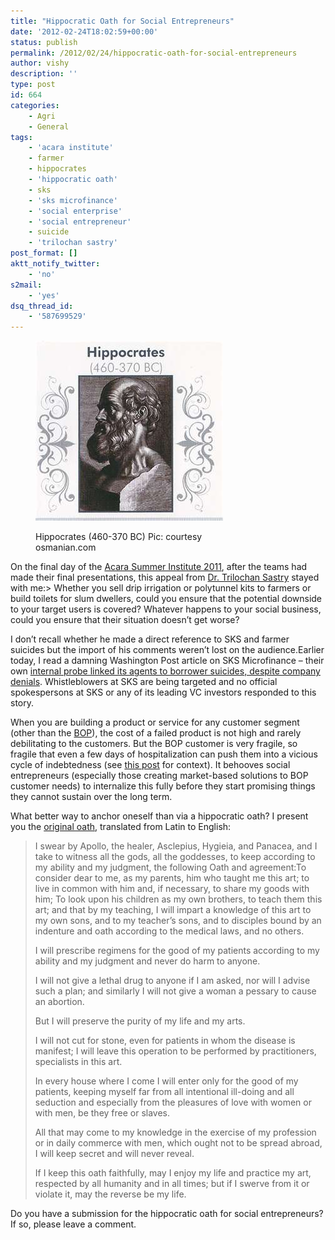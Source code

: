 ```yaml
---
title: "Hippocratic Oath for Social Entrepreneurs"
date: '2012-02-24T18:02:59+00:00'
status: publish
permalink: /2012/02/24/hippocratic-oath-for-social-entrepreneurs
author: vishy
description: ''
type: post
id: 664
categories:
    - Agri
    - General
tags:
    - 'acara institute'
    - farmer
    - hippocrates
    - 'hippocratic oath'
    - sks
    - 'sks microfinance'
    - 'social enterprise'
    - 'social entrepreneur'
    - suicide
    - 'trilochan sastry'
post_format: []
aktt_notify_twitter:
    - 'no'
s2mail:
    - 'yes'
dsq_thread_id:
    - '587699529'
---
```

<figure aria-describedby="caption-attachment-667" class="wp-caption alignleft" id="attachment_667" style="width: 300px">

[![](../../../../uploads/2012/02/hippocrates_osmanian_com.jpg "hippocrates_osmanian_com")](../../../../uploads/2012/02/hippocrates_osmanian_com.jpg)<figcaption class="wp-caption-text" id="caption-attachment-667">Hippocrates (460-370 BC) Pic: courtesy osmanian.com</figcaption></figure>

On the final day of the [Acara Summer Institute 2011](http://www.techsangam.com/2011/06/28/acara-summer-institute-2011-day-1-highlights/), after the teams had made their final presentations, this appeal from [Dr. Trilochan Sastry](http://www.techsangam.com/2011/12/04/the-many-lives-of-trilochan-sastry-%e2%80%93-academic-social-activist-social-entrepreneur/) stayed with me:> Whether you sell drip irrigation or polytunnel kits to farmers or build toilets for slum dwellers, could you ensure that the potential downside to your target users is covered? Whatever happens to your social business, could you ensure that their situation doesn’t get worse?

I don’t recall whether he made a direct reference to SKS and farmer suicides but the import of his comments weren’t lost on the audience.Earlier today, I read a damning Washington Post article on SKS Microfinance – their own [internal probe linked its agents to borrower suicides, despite company denials](http://www.washingtonpost.com/world/asia-pacific/ap-impact-indian-lender-sks-own-probe-links-it-to-borrower-suicides-despite-company-denials/2012/02/24/gIQA1tfCXR_story.html). Whistleblowers at SKS are being targeted and no official spokespersons at SKS or any of its leading VC investors responded to this story.

When you are building a product or service for any customer segment (other than the [BOP](http://www.techsangam.com/2011/03/31/the-various-connotations-and-implications-of-bop-bottom-of-pyramid/)), the cost of a failed product is not high and rarely debilitating to the customers. But the BOP customer is very fragile, so fragile that even a few days of hospitalization can push them into a vicious cycle of indebtedness (see [this post](http://www.techsangam.com/2012/02/22/rsby-government-initiative-that-mostly-works/) for context). It behooves social entrepreneurs (especially those creating market-based solutions to BOP customer needs) to internalize this fully before they start promising things they cannot sustain over the long term.

What better way to anchor oneself than via a hippocratic oath? I present you the [original oath](http://en.wikipedia.org/wiki/Hippocratic_Oath), translated from Latin to English:

> I swear by Apollo, the healer, Asclepius, Hygieia, and Panacea, and I take to witness all the gods, all the goddesses, to keep according to my ability and my judgment, the following Oath and agreement:To consider dear to me, as my parents, him who taught me this art; to live in common with him and, if necessary, to share my goods with him; To look upon his children as my own brothers, to teach them this art; and that by my teaching, I will impart a knowledge of this art to my own sons, and to my teacher’s sons, and to disciples bound by an indenture and oath according to the medical laws, and no others.
> 
> I will prescribe regimens for the good of my patients according to my ability and my judgment and never do harm to anyone.
> 
> I will not give a lethal drug to anyone if I am asked, nor will I advise such a plan; and similarly I will not give a woman a pessary to cause an abortion.
> 
> But I will preserve the purity of my life and my arts.
> 
> I will not cut for stone, even for patients in whom the disease is manifest; I will leave this operation to be performed by practitioners, specialists in this art.
> 
> In every house where I come I will enter only for the good of my patients, keeping myself far from all intentional ill-doing and all seduction and especially from the pleasures of love with women or with men, be they free or slaves.
> 
> All that may come to my knowledge in the exercise of my profession or in daily commerce with men, which ought not to be spread abroad, I will keep secret and will never reveal.
> 
> If I keep this oath faithfully, may I enjoy my life and practice my art, respected by all humanity and in all times; but if I swerve from it or violate it, may the reverse be my life.
> 
> 

Do you have a submission for the hippocratic oath for social entrepreneurs? If so, please leave a comment.